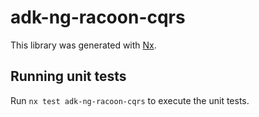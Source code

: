 # adk-ng-racoon-cqrs

This library was generated with [Nx](https://nx.dev).

## Running unit tests

Run `nx test adk-ng-racoon-cqrs` to execute the unit tests.
